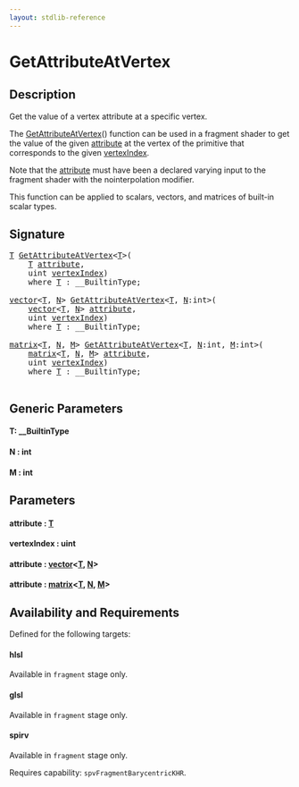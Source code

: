 ```yaml
---
layout: stdlib-reference
---
```


# GetAttributeAtVertex

## Description

Get the value of a vertex attribute at a specific vertex.

The <span class='code'><a href="getattributeatvertex-03ce">GetAttributeAtVertex</a>()</span> function can be used in a fragment shader
to get the value of the given <span class='code'><a href="getattributeatvertex-03ce#decl-attribute" class="code_param">attribute</a></span> at the vertex of the primitive
that corresponds to the given <span class='code'><a href="getattributeatvertex-03ce#decl-vertexIndex" class="code_param">vertexIndex</a></span>.

Note that the <span class='code'><a href="getattributeatvertex-03ce#decl-attribute" class="code_param">attribute</a></span> must have been a declared varying input to
the fragment shader with the <span class='code'>nointerpolation</span> modifier.

This function can be applied to scalars, vectors, and matrices of
built-in scalar types.




## Signature 

<pre>
<a href="getattributeatvertex-03ce#typeparam-T" class="code_type">T</a> <a href="getattributeatvertex-03ce">GetAttributeAtVertex</a>&lt;<a href="getattributeatvertex-03ce#typeparam-T" class="code_type">T</a>&gt;(
    <a href="getattributeatvertex-03ce#typeparam-T" class="code_type">T</a> <a href="getattributeatvertex-03ce#decl-attribute" class="code_param">attribute</a>,
    <span class="code_keyword">uint</span> <a href="getattributeatvertex-03ce#decl-vertexIndex" class="code_param">vertexIndex</a>)
    <span class='code_keyword'>where</span> <a href="getattributeatvertex-03ce#typeparam-T" class="code_type">T</a> : __BuiltinType;

<a href="../types/vector/index" class="code_type">vector</a>&lt;<a href="getattributeatvertex-03ce#typeparam-T" class="code_type">T</a>, <a href="getattributeatvertex-03ce#decl-N" class="code_var">N</a>&gt; <a href="getattributeatvertex-03ce">GetAttributeAtVertex</a>&lt;<a href="getattributeatvertex-03ce#typeparam-T" class="code_type">T</a>, <a href="getattributeatvertex-03ce#decl-N" class="code_var">N</a>:<span class="code_keyword">int</span>&gt;(
    <a href="../types/vector/index" class="code_type">vector</a>&lt;<a href="getattributeatvertex-03ce#typeparam-T" class="code_type">T</a>, <a href="getattributeatvertex-03ce#decl-N" class="code_var">N</a>&gt; <a href="getattributeatvertex-03ce#decl-attribute" class="code_param">attribute</a>,
    <span class="code_keyword">uint</span> <a href="getattributeatvertex-03ce#decl-vertexIndex" class="code_param">vertexIndex</a>)
    <span class='code_keyword'>where</span> <a href="getattributeatvertex-03ce#typeparam-T" class="code_type">T</a> : __BuiltinType;

<a href="../types/matrix/index" class="code_type">matrix</a>&lt;<a href="getattributeatvertex-03ce#typeparam-T" class="code_type">T</a>, <a href="getattributeatvertex-03ce#decl-N" class="code_var">N</a>, <a href="getattributeatvertex-03ce#decl-M" class="code_var">M</a>&gt; <a href="getattributeatvertex-03ce">GetAttributeAtVertex</a>&lt;<a href="getattributeatvertex-03ce#typeparam-T" class="code_type">T</a>, <a href="getattributeatvertex-03ce#decl-N" class="code_var">N</a>:<span class="code_keyword">int</span>, <a href="getattributeatvertex-03ce#decl-M" class="code_var">M</a>:<span class="code_keyword">int</span>&gt;(
    <a href="../types/matrix/index" class="code_type">matrix</a>&lt;<a href="getattributeatvertex-03ce#typeparam-T" class="code_type">T</a>, <a href="getattributeatvertex-03ce#decl-N" class="code_var">N</a>, <a href="getattributeatvertex-03ce#decl-M" class="code_var">M</a>&gt; <a href="getattributeatvertex-03ce#decl-attribute" class="code_param">attribute</a>,
    <span class="code_keyword">uint</span> <a href="getattributeatvertex-03ce#decl-vertexIndex" class="code_param">vertexIndex</a>)
    <span class='code_keyword'>where</span> <a href="getattributeatvertex-03ce#typeparam-T" class="code_type">T</a> : __BuiltinType;

</pre>

## Generic Parameters

####  <a id="typeparam-T"></a>T: \_\_BuiltinType
####  <a id="decl-N"></a>N  : int
####  <a id="decl-M"></a>M  : int

## Parameters

####  <a id="decl-attribute"></a>attribute  : [T](getattributeatvertex-03ce#typeparam-T)
####  <a id="decl-vertexIndex"></a>vertexIndex  : uint
####  <a id="decl-attribute"></a>attribute  : [vector](../types/vector/index)\<[T](../types/vector/index#typeparam-T), [N](../types/vector/index#decl-N)\>
####  <a id="decl-attribute"></a>attribute  : [matrix](../types/matrix/index)\<[T](), [N](../types/matrix/index#decl-N), [M](../types/matrix/index#decl-M)\>

## Availability and Requirements

Defined for the following targets:

#### hlsl
Available in `fragment` stage only.

#### glsl
Available in `fragment` stage only.

#### spirv
Available in `fragment` stage only.

Requires capability: `spvFragmentBarycentricKHR`.



